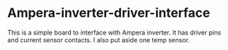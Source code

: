 # Ampera-inverter-driver-interface
This is a simple board to interface with Ampera inverter. It has driver pins and current sensor contacts. I also put aside one temp sensor.
